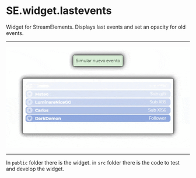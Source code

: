 # SE.widget.lastevents
Widget for StreamElements.  Displays last events and set an opacity for old events.

---

![Widget example](./assets/example.gif)

---

In `public` folder there is the widget.  in `src` folder there is the code to test and develop the widget.
